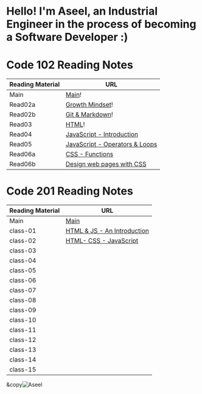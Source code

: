 # Hello! I'm Aseel, an Industrial Engineer in the process of becoming a Software Developer :)


# Code 102 Reading Notes

Reading Material  | URL
------------------|--------------
Main              | [Main](https://aseel-z.github.io/reading-notes/)!
Read02a           | [Growth Mindset](https://aseel-z.github.io/reading-notes/read02a)!
Read02b           | [Git & Markdown](https://aseel-z.github.io/reading-notes/read02b)!
Read03            | [HTML](https://aseel-z.github.io/reading-notes/read03)!
Read04            | [JavaScript - Introduction](https://aseel-z.github.io/reading-notes/read04)
Read05            | [JavaScript - Operators & Loops](https://aseel-z.github.io/reading-notes/read05)
Read06a           | [CSS - Functions](https://aseel-z.github.io/reading-notes/read06a)
Read06b           | [Design web pages with CSS](https://aseel-z.github.io/reading-notes/read06b)

# Code 201 Reading Notes

Reading Material  | URL
------------------|--------------
Main              | [Main](https://aseel-z.github.io/reading-notes/)
class-01          | [HTML & JS - An Introduction](https://aseel-z.github.io/reading-notes/class-01)
class-02          | [HTML- CSS - JavaScript](https://aseel-z.github.io/reading-notes/class-02)
class-03          | [](https://aseel-z.github.io/reading-notes/class-03)
class-04          | [](https://aseel-z.github.io/reading-notes/class-04)
class-05          | [](https://aseel-z.github.io/reading-notes/class-05)
class-06          | [](https://aseel-z.github.io/reading-notes/class-06)
class-07          | [](https://aseel-z.github.io/reading-notes/class-07)
class-08          | [](https://aseel-z.github.io/reading-notes/class-08)
class-09          | [](https://aseel-z.github.io/reading-notes/class-09)
class-10          | [](https://aseel-z.github.io/reading-notes/class-10)
class-11          | [](https://aseel-z.github.io/reading-notes/class-11)
class-12          | [](https://aseel-z.github.io/reading-notes/class-12)
class-13          | [](https://aseel-z.github.io/reading-notes/class-13)
class-14          | [](https://aseel-z.github.io/reading-notes/class-14)
class-15          | [](https://aseel-z.github.io/reading-notes/class-15)


&copy![Aseel](https://github.com/Aseel-Z)